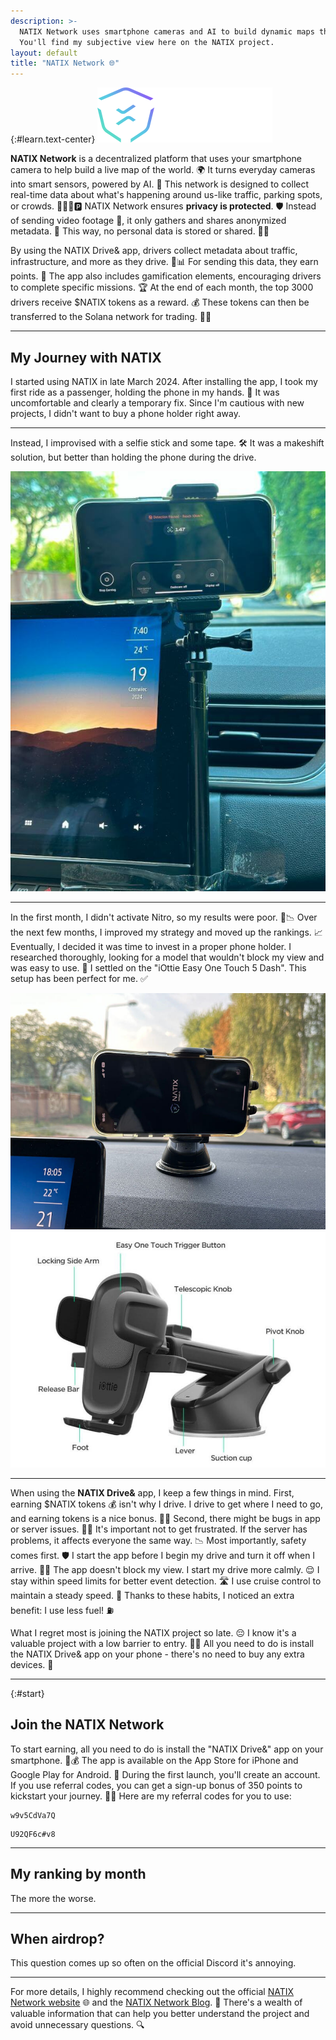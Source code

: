 ```yaml
---
description: >-
  NATIX Network uses smartphone cameras and AI to build dynamic maps through its decentralized platform.
  You'll find my subjective view here on the NATIX project.
layout: default
title: "NATIX Network 🌐"
---
```


{:#learn.text-center}
![NATIX Network](assets/images/natix-logo.svg)

**NATIX Network** is a decentralized platform that uses your smartphone camera to help build a live map of the world.
🌍
It turns everyday cameras into smart sensors, powered by AI.
🤖
This network is designed to collect real-time data about what's happening around us-like traffic, parking spots, or crowds.
🚗🚶‍♂️🅿️
NATIX Network ensures **privacy is protected**.
🛡️
Instead of sending video footage 🎥, it only gathers and shares anonymized metadata.
🔐
This way, no personal data is stored or shared.
🚫👤

By using the NATIX Drive& app, drivers collect metadata about traffic, infrastructure, and more as they drive.
🚗📊
For sending this data, they earn points.
🎯
The app also includes gamification elements, encouraging drivers to complete specific missions.
🏆
At the end of each month, the top 3000 drivers receive $NATIX tokens as a reward.
💰
These tokens can then be transferred to the Solana network for trading.
💸🔗

---

## My Journey with NATIX

I started using NATIX in late March 2024.
After installing the app, I took my first ride as a passenger, holding the phone in my hands.
📱
It was uncomfortable and clearly a temporary fix.
Since I'm cautious with new projects, I didn't want to buy a phone holder right away.

---

Instead, I improvised with a selfie stick and some tape.
🛠️
It was a makeshift solution, but better than holding the phone during the drive.

<div class="row">
  <div class="col-6 offset-3">
    <img alt="Natix on the selfie stick"
         class="img-fluid"
         src="assets/images/natix-on-selfie-stick.jpg"
    >
  </div>
</div>

---

In the first month, I didn't activate Nitro, so my results were poor.
🚫📉
Over the next few months, I improved my strategy and moved up the rankings.
📈
Eventually, I decided it was time to invest in a proper phone holder.
I researched thoroughly, looking for a model that wouldn't block my view and was easy to use.
🧐
I settled on the "iOttie Easy One Touch 5 Dash".
This setup has been perfect for me.
✅

<div class="row">
  <div class="col-6 offset-3">
    <img alt="Natix on the car dashboard"
         src="assets/images/natix-on-car-dashboard.jpg"
         class="img-fluid"
    >
  </div>
</div>

<div class="row">
  <div class="col-6 offset-3">
    <img alt="iOttie Easy One Touch 5 Dash"
         src="assets/images/iottie-easy-one-touch-5-dash.jpg"
         class="img-fluid"
    >
  </div>
</div>

---

When using the **NATIX Drive&** app, I keep a few things in mind.
First, earning $NATIX tokens 💰 isn't why I drive.
I drive to get where I need to go, and earning tokens is a nice bonus.
🚗✨
Second, there might be bugs in app or server issues.
🐞🔧
It's important not to get frustrated.
If the server has problems, it affects everyone the same way.
📉
Most importantly, safety comes first.
🛡️
I start the app before I begin my drive and turn it off when I arrive.
📱🚦
The app doesn't block my view.
I start my drive more calmly.
😌
I stay within speed limits for better event detection.
🛣️
I use cruise control to maintain a steady speed.
🚀
Thanks to these habits, I noticed an extra benefit:
I use less fuel!
⛽️

What I regret most is joining the NATIX project so late.
😔
I know it's a valuable project with a low barrier to entry.
🚀📱
All you need to do is install the NATIX Drive& app on your phone - there's no need to buy any extra devices.
🔧

---

{:#start}
## Join the NATIX Network

To start earning, all you need to do is install the "NATIX Drive&" app on your smartphone.
📱💰
The app is available on the App Store for iPhone and Google Play for Android.
🛒
During the first launch, you'll create an account.
If you use referral codes, you can get a sign-up bonus of 350 points to kickstart your journey.
🎉🚀
Here are my referral codes for you to use:
<!-- NATIX-REFERRAL-CODES-LIST:START -->
```
w9v5CdVa7Q
```

```
U92QF6c#v8
```
<!-- NATIX-REFERRAL-CODES-LIST:END -->
<!--
_All referral codes this week have been used.
Come back on Sunday for new refcodes._
-->

---

## My ranking by month

The more the worse.

<canvas class="my-4 w-100" id="results" width="900" height="380"></canvas>
<script src="https://cdn.jsdelivr.net/npm/chart.js@4.4.4/dist/chart.umd.min.js"></script>
<script>
(() => {
  'use strict'

  const DATES   = ['2024.03', '2024.04', '2024.05', '2024.06', '2024.07', '2024.08', '2024.09', '2024.10', '2024.11', '2024.12', '2025.01', '2025.02', '2025.03', '2025.04', '2025.05'];
  const RESULTS = [ 401,       144,       67,        79,        47,        66,        87,        80,        61,        50,        61,       57,         47,        96,        53];

  // Graphs
  const ctx = document.getElementById('results')
  // eslint-disable-next-line no-unused-vars
  const chart = new Chart(ctx, {
    type: 'bar',
    data: {
      labels: DATES,
      datasets: [{
        data: RESULTS
      }]
    },
    options: {
      plugins: {
        legend: {
          display: false
        },
        tooltip: {
          boxPadding: 4
        }
      }
    }
  })
})();
</script>

---

## When airdrop?

This question comes up so often on the official Discord it's annoying.

---

For more details, I highly recommend checking out the official [NATIX Network website](https://www.natix.network/)
🌐
and the [NATIX Network Blog](https://www.natix.network/blog).
📝
There's a wealth of valuable information that can help you better understand the project and avoid unnecessary questions.
🔍
